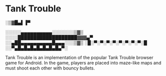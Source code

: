 Tank Trouble
===========

░▒▓█▄▌▐▀

░░░░░▄▄▄▄▄▄▄▄▄▄░░░░░░░▒▓▒
░░░░███████████████████▓▓▓▄▀
░░▄██▄▄▄▄▄▄▄▄▄▄█▄▄▄░░░▒▓▒
░█░▀░▀░▀░▀░▀░▀░▀░▀░█
░░▀▄█▄█▄█▄█▄█▄█▄█▄▀░

Tank Trouble is an implementation of the popular Tank Trouble browser game for Android. In the game, players are placed into maze-like maps and must shoot each other with bouncy bullets.
